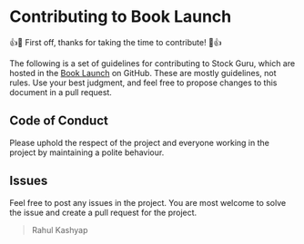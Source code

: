 # Contributing to Book Launch

:+1::tada: First off, thanks for taking the time to contribute! :tada::+1:

The following is a set of guidelines for contributing to Stock Guru, which are hosted in the [Book Launch](https://github.com/rahulkashyap0000/book-launch) on GitHub. These are mostly guidelines, not rules. Use your best judgment, and feel free to propose changes to this document in a pull request.

## Code of Conduct

Please uphold the respect of the project and everyone working in the project by maintaining a polite behaviour.

## Issues

Feel free to post any issues in the project. You are most welcome to solve the issue and create a pull request for the project. 

> Rahul Kashyap
